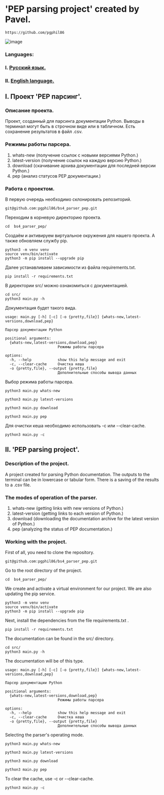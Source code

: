 # 'PEP parsing project' created by Pavel.
```
https://github.com/pgphil86
```
![image](https://img.shields.io/badge/Python-FFD43B?style=for-the-badge&logo=python&logoColor=blue)
### Languages:
### I. [Русский язык.](https://github.com/pgphil86/bs4_parser_pep?tab=readme-ov-file#i-проект-pep-парсинг)
### II. [English language.](https://github.com/pgphil86/bs4_parser_pep?tab=readme-ov-file#i-проект-pep-парсинг)
## I. Проект 'PEP парсинг'.

### Описание проекта.

Проект, созданный для парсинга документации Python. Выводы в терминал могут быть в строчном виде или в табличном. Есть сохранение результатов в файл .csv.

### Режимы работы парсера.
1. whats-new (получение ссылок с новыми версиями Python.)
1. latest-version (получение ссылок на каждую версию Python.)
1. download (скачивание архива документации для последней версии Python.)
1. pep (анализ статусов PEP документации.)
### Работа с проектом.
В первую очередь необходимо склонировать репозиторий.
```
git@github.com:pgphil86/bs4_parser_pep.git
```
Переходим в корневую директорию проекта.
```
cd  bs4_parser_pep/
```
Создаём и активируем виртуальное окружения для нашего проекта. А также обновляем службу pip.
```
python3 -m venv venv
source venv/bin/activate
python3 -m pip install --upgrade pip
```
Далее устанавливаем зависимости из файла requirements.txt.
```
pip install -r requirements.txt
```
В директории src/ можно ознакомиться с документацией.
```
cd src/
python3 main.py -h
```
Документация будет такого вида.
```
usage: main.py [-h] [-c] [-o {pretty,file}] {whats-new,latest-versions,download,pep}

Парсер документации Python

positional arguments:
  {whats-new,latest-versions,download,pep}
                        Режимы работы парсера

options:
  -h, --help            show this help message and exit
  -c, --clear-cache     Очистка кеша
  -o {pretty,file}, --output {pretty,file}
                        Дополнительные способы вывода данных
```
Выбор режима работы парсера.
```
python3 main.py whats-new
```
```
python3 main.py latest-versions
```
```
python3 main.py download
```
```
python3 main.py pep
```
Для очистки кеша необходимо использовать -c или --clear-cache.
```
python3 main.py -c
```
## II. 'PEP parsing project'.

### Description of the project.
A project created for parsing Python documentation. The outputs to the terminal can be in lowercase or tabular form. There is a saving of the results to a .csv file.
### The modes of operation of the parser.
1. whats-new (getting links with new versions of Python.)
1. latest-version (getting links to each version of Python.)
1. download (downloading the documentation archive for the latest version of Python.)
1. pep (analyzing the status of PEP documentation.)
### Working with the project.
First of all, you need to clone the repository.
```
git@github.com:pgphil86/bs4_parser_pep.git
```
Go to the root directory of the project.
```
cd  bs4_parser_pep/
```
We create and activate a virtual environment for our project. We are also updating the pip service.
```
python3 -m venv venv
source venv/bin/activate
python3 -m pip install --upgrade pip
```
Next, install the dependencies from the file requirements.txt .
```
pip install -r requirements.txt
```
The documentation can be found in the src/ directory.
```
cd src/
python3 main.py -h
```
The documentation will be of this type.
```
usage: main.py [-h] [-c] [-o {pretty,file}] {whats-new,latest-versions,download,pep}

Парсер документации Python

positional arguments:
  {whats-new,latest-versions,download,pep}
                        Режимы работы парсера

options:
  -h, --help            show this help message and exit
  -c, --clear-cache     Очистка кеша
  -o {pretty,file}, --output {pretty,file}
                        Дополнительные способы вывода данных
```
Selecting the parser's operating mode.
```
python3 main.py whats-new
```
```
python3 main.py latest-versions
```
```
python3 main.py download
```
```
python3 main.py pep
```
To clear the cache, use -c or --clear-cache.
```
python3 main.py -c
```
